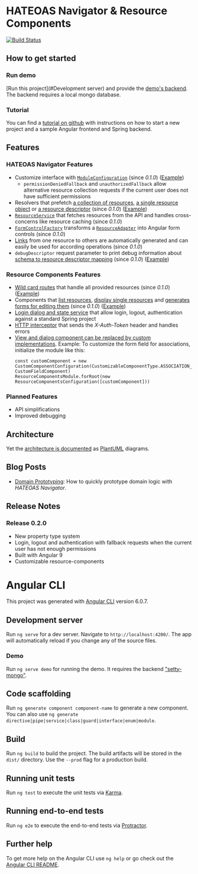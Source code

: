 # HATEOAS Navigator & Resource Components
[![Build Status](https://travis-ci.org/huberchrigu/hateoas-navigator.svg?branch=master)](https://travis-ci.org/huberchrigu/hateoas-navigator)

## How to get started
### Run demo
[Run this project](#Development server) and provide the [demo's backend](https://github.com/huberchrigu/setty-mongo). The backend requires a local mongo database.

### Tutorial
You can find a [tutorial on github](https://github.com/huberchrigu/hateoas-navigator-tutorial) with instructions on how to start a new project
and a sample Angular frontend and Spring backend.

## Features
### HATEOAS Navigator Features
* Customize interface with [`ModuleConfiguration`](libs/hateoas-navigator/src/lib/hal-navigator/config/module-configuration.ts) (since _0.1.0_) ([Example](projects/demo/src/app/app.module.ts))
  * `permissionDeniedFallback` and `unauthorizedFallback` allow alternative resource collection requests if the current user does not have sufficient permissions
* Resolvers that prefetch [a collection of resources](libs/hateoas-navigator/src/lib/hal-navigator/collection/collection-resolver.service.ts), [a single resource object](libs/hateoas-navigator/src/lib/hal-navigator/item/resource-object-resolver.service.ts) or
  [a resource descriptor](libs/hateoas-navigator/src/lib/hal-navigator/descriptor/resolver/resource-descriptor-resolver.service.ts) (since _0.1.0_) ([Example](libs/resource-components/src/lib/generic-routes.ts))
* [`ResourceService`](libs/hateoas-navigator/src/lib/hal-navigator/resource-services/resource.service.ts) that fetches resources from the API and handles cross-concerns like resource caching (since _0.1.0_)
* [`FormControlFactory`](libs/hateoas-navigator/src/lib/hal-navigator/form/form-control-factory.ts) transforms a [`ResourceAdapter`](libs/hateoas-navigator/src/lib/hal-navigator/hal-resource/resource-object-property-impl.ts) into Angular form controls (since _0.1.0_)
* [Links](libs/hateoas-navigator/src/lib/hal-navigator/link-object/resource-link.ts) from one resource to others are automatically generated and can easily be used for according operations (since _0.1.0_)
* `debugDescriptor` request parameter to print debug information about [schema to resource descriptor mapping](libs/hateoas-navigator/src/lib/hal-navigator/descriptor/combining/combining-descriptor-mapper.ts) (since _0.1.0_) ([Example](http://localhost:4200/persons?debugDescriptor=persons))

### Resource Components Features
* [Wild card routes](libs/resource-components/src/lib/generic-routes.ts) that handle all provided resources (since _0.1.0_) ([Example](projects/demo/src/app/app-routing/app-routing.module.ts))
* Components that [list resources](libs/resource-components/src/lib/resource-list/resource-list.component.ts), [display single resources](libs/resource-components/src/lib/resource-item/resource-item.component.ts) and [generates forms for editing them](libs/resource-components/src/lib/resource-form/resource-form.component.ts) (since _0.1.0_) ([Example](libs/resource-components/src/lib/generic-routes.ts))
* [Login dialog and state service](libs/resource-components/src/lib/navigation/login) that allow login, logout, authentication against a standard Spring project
* [HTTP interceptor](libs/resource-components/src/lib/http/http-interceptor.service.ts) that sends the *X-Auth-Token* header and handles errors
* [View and dialog component can be replaced by custom implementations](libs/resource-components/src/lib/customizable/custom-component-configuration.ts).
  Example: To customize the form field for associations, initialize the module like this:
  ```
  const customComponent = new CustomComponentConfiguration(CustomizableComponentType.ASSOCIATION_FIELD, CustomFieldComponent)
  ResourceComponentsModule.forRoot(new ResourceComponentsConfiguration([customComponent]))
  ```

### Planned Features
* API simplifications
* Improved debugging

## Architecture

Yet the [architecture is documented](documentation) as [PlantUML](http://plantuml.com) diagrams.

## Blog Posts

* [Domain Prototyping](https://medium.com/sprang/domain-prototyping-9a5f09a14f6d): How to quickly prototype domain logic with _HATEOAS Navigator_.

## Release Notes
### Release 0.2.0
* New property type system
* Login, logout and authentication with fallback requests when the current user has not enough permissions
* Built with Angular 9
* Customizable resource-components

# Angular CLI
This project was generated with [Angular CLI](https://github.com/angular/angular-cli) version 6.0.7.

## Development server

Run `ng serve` for a dev server. Navigate to `http://localhost:4200/`. The app will automatically reload if you change any of the source files.

### Demo
Run `ng serve demo` for running the demo. It requires the backend ["setty-mongo"](https://github.com/huberchrigu/setty-mongo).

## Code scaffolding

Run `ng generate component component-name` to generate a new component. You can also use `ng generate directive|pipe|service|class|guard|interface|enum|module`.

## Build

Run `ng build` to build the project. The build artifacts will be stored in the `dist/` directory. Use the `--prod` flag for a production build.

## Running unit tests

Run `ng test` to execute the unit tests via [Karma](https://karma-runner.github.io).

## Running end-to-end tests

Run `ng e2e` to execute the end-to-end tests via [Protractor](http://www.protractortest.org/).

## Further help

To get more help on the Angular CLI use `ng help` or go check out the [Angular CLI README](https://github.com/angular/angular-cli/blob/master/README.md).
